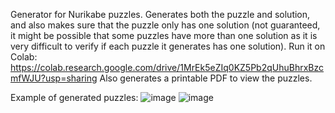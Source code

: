 Generator for Nurikabe puzzles. Generates both the puzzle and solution, and also makes sure that the puzzle only has one solution (not guaranteed, it might be possible that some puzzles have more than one solution as it is very difficult to verify if each puzzle it generates has one solution).
Run it on Colab: https://colab.research.google.com/drive/1MrEk5eZIq0KZ5Pb2qUhuBhrxBzcmfWJU?usp=sharing
Also generates a printable PDF to view the puzzles.

Example of generated puzzles:
![image](https://github.com/user-attachments/assets/d2b84167-fa8c-449c-8d4b-b9cdd2694f25)
![image](https://github.com/user-attachments/assets/d772122d-7086-495e-8713-34ff804f92d0)
